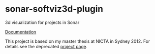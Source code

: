 sonar-softviz3d-plugin
=========================

3d visualization for projects in Sonar

[Documentation](https://github.com/stefanrinderle/sonar-softviz3d/wiki)

This project is based on my master thesis at NICTA in Sydney 2012. 
For details see the deprecated [project page](http://rinderle.info/3dArch).